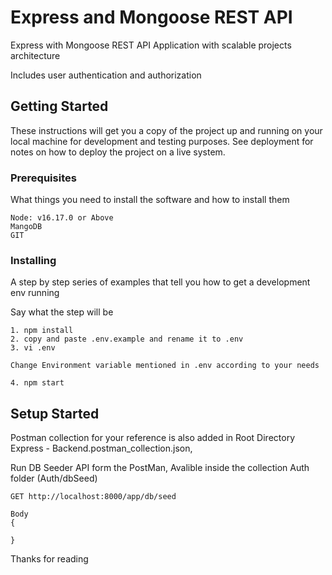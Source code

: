 # Express and Mongoose REST API #

Express with Mongoose REST API Application with scalable projects architecture

Includes user authentication and authorization

## Getting Started

These instructions will get you a copy of the project up and running on your local machine for development and testing purposes. See deployment for notes on how to deploy the project on a live system.

### Prerequisites


What things you need to install the software and how to install them

```
Node: v16.17.0 or Above
MangoDB
GIT
```

### Installing ###

A step by step series of examples that tell you how to get a development env running

Say what the step will be

```
1. npm install
2. copy and paste .env.example and rename it to .env
3. vi .env

Change Environment variable mentioned in .env according to your needs

4. npm start
```

## Setup Started

Postman collection for your reference is also added in Root Directory Express - Backend.postman_collection.json, 

Run DB Seeder API form the PostMan, Avalible inside the collection Auth folder (Auth/dbSeed)

```
GET http://localhost:8000/app/db/seed

Body
{
    
}
```

Thanks for reading
